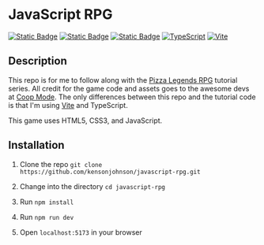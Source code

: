 # JavaScript RPG

[![Static Badge](https://img.shields.io/badge/HTML5-gray?style=flat-square&logo=html5)](https://developer.mozilla.org/en-US/docs/Web/Guide/HTML/HTML5)
[![Static Badge](https://img.shields.io/badge/CSS3-gray?style=flat-square&logo=css3)](https://developer.mozilla.org/en-US/docs/Web/CSS)
[![Static Badge](https://img.shields.io/badge/JavaScript-gray?style=flat-square&logo=javascript)](https://developer.mozilla.org/en-US/docs/Web/JavaScript)
[![TypeScript](https://img.shields.io/badge/TypeScript-gray?style=flat-square&logo=typescript)](https://www.typescriptlang.org/)
[![Vite](https://img.shields.io/badge/Vite-gray?style=flat-square&logo=vite)](https://vitejs.dev/)

## Description

This repo is for me to follow along with the [Pizza Legends RPG](https://www.coopmode.dev/series/pizza-legends-rpg/) tutorial series. All credit for the game code and assets goes to the awesome devs at [Coop Mode](https://www.coopmode.dev/). The only differences between this repo and the tutorial code is that I'm using [Vite](https://vitejs.dev/) and TypeScript.

This game uses HTML5, CSS3, and JavaScript.

## Installation

1. Clone the repo `git clone https://github.com/kensonjohnson/javascript-rpg.git`

2. Change into the directory `cd javascript-rpg`

3. Run `npm install`

4. Run `npm run dev`

5. Open `localhost:5173` in your browser

